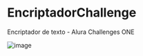 # EncriptadorChallenge
Encriptador de texto - Alura Challenges ONE

![image](https://github.com/user-attachments/assets/aebd556a-1aaf-4835-8a2d-0a61a3e4560a)
